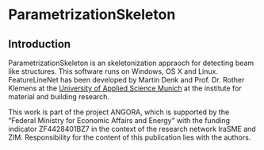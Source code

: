 # ParametrizationSkeleton

## Introduction
ParametrizationSkeleton is an skeletonization appraoch for detecting beam like structures.
This software runs on Windows, OS X and Linux.
FeatureLineNet has been developed by Martin Denk and Prof. Dr. Rother Klemens at the [University of Applied Science Munich](https://www.hm.edu/) at the institute for material and building research.

This work is part of the project ANGORA, which is supported by the “Federal Ministry for Economic Affairs and Energy“ with the funding indicator ZF4428401BZ7 in the context of the research network IraSME and ZIM. Responsibility for the content of this publication lies with the authors. 







